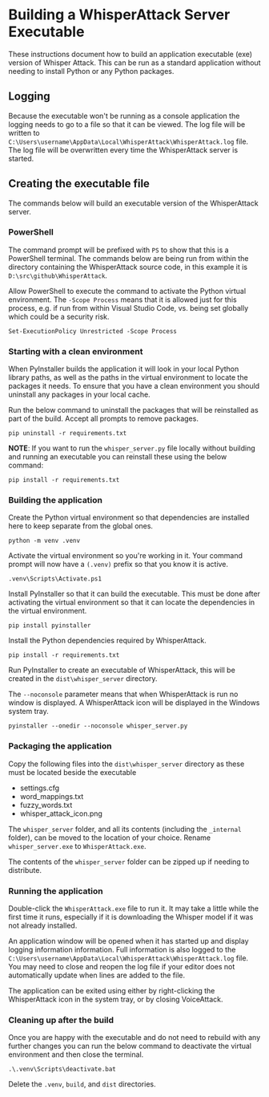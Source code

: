 # Building a WhisperAttack Server Executable

These instructions document how to build an application executable (exe) version of Whisper Attack. This can be run as a standard application without needing to install Python or any Python packages.

## Logging

Because the executable won't be running as a console application the logging needs to go to a file so that it can be viewed. The log file will be written to `C:\Users\username\AppData\Local\WhisperAttack\WhisperAttack.log` file. The log file will be overwritten every time the WhisperAttack server is started.

## Creating the executable file

The commands below will build an executable version of the WhisperAttack server.

### PowerShell

The command prompt will be prefixed with `PS` to show that this is a PowerShell terminal. The commands below are being run from within the directory containing the WhisperAttack source code, in this example it is `D:\src\github\WhisperAttack`.

Allow PowerShell to execute the command to activate the Python virtual environment. The `-Scope Process` means that it is allowed just for this process, e.g. if run from within Visual Studio Code, vs. being set globally which could be a security risk.

```console
Set-ExecutionPolicy Unrestricted -Scope Process
```

### Starting with a clean environment

When PyInstaller builds the application it will look in your local Python library paths, as well as the paths in the virtual environment
to locate the packages it needs. To ensure that you have a clean environment you should uninstall any packages in your local cache.

Run the below command to uninstall the packages that will be reinstalled as part of the build. Accept all prompts to remove packages.

```command
pip uninstall -r requirements.txt
```

**NOTE**: If you want to run the `whisper_server.py` file locally without building and running an executable you can reinstall these using the below command:

```console
pip install -r requirements.txt
```

### Building the application

Create the Python virtual environment so that dependencies are installed here to keep separate from the global ones.

```console
python -m venv .venv
```

Activate the virtual environment so you're working in it. Your command prompt will now have a `(.venv)` prefix so that you know it is active.

```console
.venv\Scripts\Activate.ps1
```

Install PyInstaller so that it can build the executable. This must be done after activating the virtual environment
so that it can locate the dependencies in the virtual environment.

```console
pip install pyinstaller
```

Install the Python dependencies required by WhisperAttack.

```console
pip install -r requirements.txt
```

Run PyInstaller to create an executable of WhisperAttack, this will be created in the `dist\whisper_server` directory.

The `--noconsole` parameter means that when WhisperAttack is run no window is displayed. A WhisperAttack icon will be displayed in the Windows system tray.

```console
pyinstaller --onedir --noconsole whisper_server.py
```

### Packaging the application

Copy the following files into the `dist\whisper_server` directory as these must be located beside the executable

- settings.cfg
- word_mappings.txt
- fuzzy_words.txt
- whisper_attack_icon.png

The `whisper_server` folder, and all its contents (including the `_internal` folder), can be moved to the location of your choice. Rename `whisper_server.exe` to `WhisperAttack.exe`.

The contents of the `whisper_server` folder can be zipped up if needing to distribute.

### Running the application

Double-click the `WhisperAttack.exe` file to run it. It may take a little while the first time it runs, especially if it is downloading the Whisper model if it was not already installed.

An application window will be opened when it has started up and display logging information information. Full information is also logged to the `C:\Users\username\AppData\Local\WhisperAttack\WhisperAttack.log` file. You may need to close and reopen the log file if your editor does not automatically update when lines are added to the file.

The application can be exited using either by right-clicking the WhisperAttack icon in the system tray, or by closing VoiceAttack.

### Cleaning up after the build

Once you are happy with the executable and do not need to rebuild with any further changes you can run the below command to deactivate the virtual environment and then close the terminal.

```console
.\.venv\Scripts\deactivate.bat
```

Delete the `.venv`, `build`, and `dist` directories.
